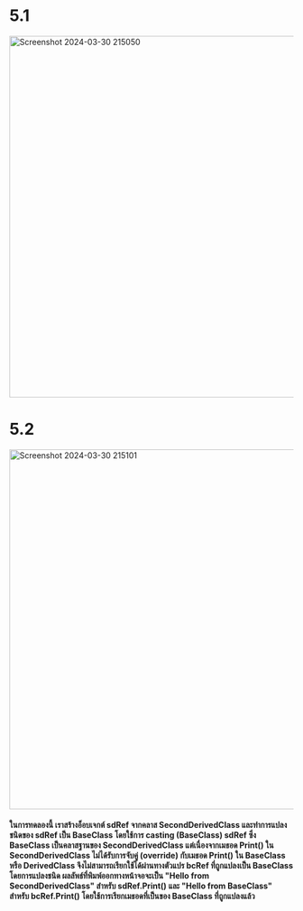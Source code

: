# 5.1
<img width="640" alt="Screenshot 2024-03-30 215050" src="https://github.com/anndyyzzz/03376836-OOP-2566-Lab-09/assets/144866059/d64bd0de-ee4a-40f1-9ec3-d1a73b8996bd">

# 5.2
<img width="637" alt="Screenshot 2024-03-30 215101" src="https://github.com/anndyyzzz/03376836-OOP-2566-Lab-09/assets/144866059/7e4c4305-f42f-40ae-8dbc-04df6cba7151">

#### ในการทดลองนี้ เราสร้างอ็อบเจกต์ sdRef จากคลาส SecondDerivedClass และทำการแปลงชนิดของ sdRef เป็น BaseClass โดยใช้การ casting (BaseClass) sdRef ซึ่ง BaseClass เป็นคลาสฐานของ SecondDerivedClass แต่เนื่องจากเมธอด Print() ใน SecondDerivedClass ไม่ได้รับการจับคู่ (override) กับเมธอด Print() ใน BaseClass หรือ DerivedClass จึงไม่สามารถเรียกใช้ได้ผ่านทางตัวแปร bcRef ที่ถูกแปลงเป็น BaseClass โดยการแปลงชนิด ผลลัพธ์ที่พิมพ์ออกทางหน้าจอจะเป็น "Hello from SecondDerivedClass" สำหรับ sdRef.Print() และ "Hello from BaseClass" สำหรับ bcRef.Print() โดยใช้การเรียกเมธอดที่เป็นของ BaseClass ที่ถูกแปลงแล้ว
